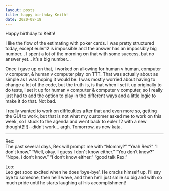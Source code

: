 ```yaml
---
layout: posts
title: happy birthday Keith! 
date: 2020-08-18
---
```


Happy birthday to Keith!

I like the flow of the estimating with poker cards.  I was pretty structured today, except euler12 is impossible and the answer has an impossibly big number…  I spent a lot of the morning on that with some success, but no answer yet…  it’s a big number…

Once i gave up on that, i worked on allowing for human v human, computer v computer, & human v computer play on TTT.  That was actually about as simple as I was hoping it would be.  I was mostly worried about having to change a lot of the code, but the truth is, is that when i set it up originally to do tests, i set it up for human v computer & computer v computer, so I really just had to add the option to play in the different ways and a little logic to make it do that.  Not bad.

I really wanted to work on difficulties after that and even more so, getting the GUI to work, but that is not what my customer asked me to work on this week, so I stuck to the agenda and went back to euler 12 with a new thought(!!!)--didn’t work…  argh.  Tomorrow, as new kata.

***
Rex:  
The past several days, Rex will prompt me with “Mommy?”  “Yeah Rex?”  “I don’t know.”  “Well, okay. I guess I don’t know either.”  “You don’t know?”  “Nope, i don’t know.”  “I don’t know either.”  “good talk Rex.”

Leo:  
Leo get sooo excited when he does ‘bye-bye’.  He cracks himself up.  I’ll say bye to someone, then he’ll wave, and then he’ll just smile so big and with so much pride until he starts laughing at his accomplishment!
